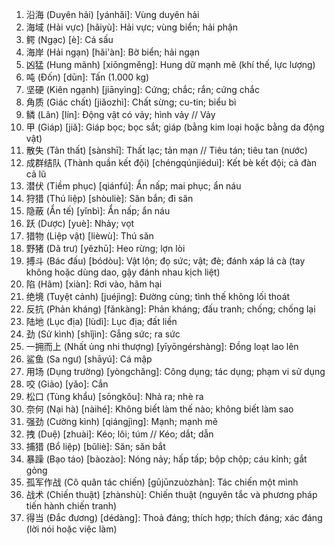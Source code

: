 1. 沿海 (Duyên hải) [yánhǎi]: Vùng duyên hải
2. 海域 (Hải vực) [hǎiyù]: Hải vực; vùng biển; hải phận
3. 鳄 (Ngạc) [è]: Cá sấu
4. 海岸 (Hải ngạn) [hǎi'àn]: Bờ biển; hải ngạn
5. 凶猛 (Hung mãnh) [xiōngměng]: Hung dữ mạnh mẽ (khí thế, lực lượng)
6. 吨 (Đốn) [dūn]: Tấn (1.000 kg)
7. 坚硬 (Kiên ngạnh) [jiānyìng]: Cứng; chắc; rắn; cứng chắc
8. 角质 (Giác chất) [jiǎozhì]: Chất sừng; cu-tin; biểu bì
9. 鳞 (Lân) [lín]: Động vật có vảy; hình vảy // Vảy
10. 甲 (Giáp) [jiǎ]: Giáp bọc; bọc sắt; giáp (bằng kim loại hoặc bằng da động vật)
11. 散失 (Tản thất) [sànshī]: Thất lạc; tản mạn // Tiêu tán; tiêu tan (nước)
12. 成群结队 (Thành quần kết đội) [chéngqúnjiéduì]: Kết bè kết đội; cả đàn cả lũ
13. 潜伏 (Tiềm phục) [qiánfú]: Ẩn nấp; mai phục; ẩn náu
14. 狩猎 (Thú liệp) [shòuliè]: Săn bắn; đi săn
15. 隐蔽 (Ẩn tế) [yǐnbì]: Ẩn nấp; ẩn náu
16. 跃 (Dược) [yuè]: Nhảy; vọt
17. 猎物 (Liệp vật) [lièwù]: Thú săn
18. 野猪 (Dã trư) [yězhū]: Heo rừng; lợn lòi
19. 搏斗 (Bác đấu) [bódòu]: Vật lộn; đọ sức; vật; đè; đánh xáp lá cà (tay không hoặc dùng dao, gậy đánh nhau kịch liệt)
20. 陷 (Hãm) [xiàn]: Rơi vào, hãm hại
21. 绝境 (Tuyệt cảnh) [juéjìng]: Đường cùng; tình thế không lối thoát
22. 反抗 (Phản kháng) [fǎnkàng]: Phản kháng; đấu tranh; chống; chống lại
23. 陆地 (Lục địa) [lùdì]: Lục địa; đất liền
24. 劲 (Sử kình) [shǐjìn]: Gắng sức; ra sức
25. 一拥而上 (Nhất ủng nhi thượng) [yīyōngérshàng]: Đồng loạt lao lên
26. 鲨鱼 (Sa ngư) [shāyú]: Cá mập
27. 用场 (Dụng trường) [yòngchǎng]: Công dụng; tác dụng; phạm vi sử dụng
28. 咬 (Giảo) [yǎo]: Cắn
29. 松口 (Tùng khẩu) [sōngkǒu]: Nhả ra; nhè ra
30. 奈何 (Nại hà) [nàihé]: Không biết làm thế nào; không biết làm sao
31. 强劲 (Cường kình) [qiángjìng]: Mạnh; mạnh mẽ
32. 拽 (Duệ) [zhuài]: Kéo; lôi; túm // Kéo; dắt; dẫn
33. 捕猎 (Bổ liệp) [bǔliè]: Săn; săn bắt
34. 暴躁 (Bạo táo) [bàozào]: Nóng nảy; hấp tấp; bộp chộp; cáu kỉnh; gắt gỏng
35. 孤军作战 (Cô quân tác chiến) [gūjūnzuòzhàn]: Tác chiến một mình
36. 战术 (Chiến thuật) [zhànshù]: Chiến thuật (nguyên tắc và phương pháp tiến hành chiến tranh)
37. 得当 (Đắc đương) [dédàng]: Thoả đáng; thích hợp; thích đáng; xác đáng (lời nói hoặc việc làm)